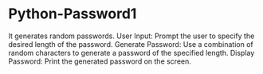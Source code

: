 # Python-Password1
It generates random passwords.
User Input: Prompt the user to specify the desired length of the password.
Generate Password: Use a combination of random characters to generate a password of the specified length.
Display Password: Print the generated password on the screen.
